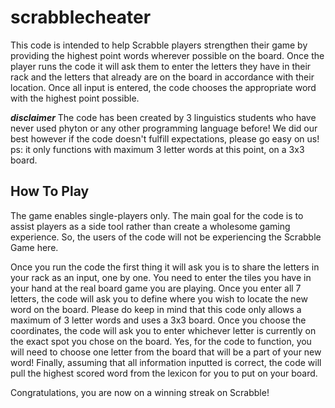 # scrabblecheater
This code is intended to help Scrabble players strengthen their game by providing the highest point words wherever possible on the board. Once the player runs the code it will ask them to enter the letters they have in their rack and the letters that already are on the board in accordance with their location. Once all input is entered, the code chooses the appropriate word with the highest point possible.

***disclaimer*** 
The code has been created by 3 linguistics students who have never used phyton or any other programming language before! We did our best however if the code doesn't fulfill expectations, please go easy on us! 
ps: it only functions with maximum 3 letter words at this point, on a 3x3 board.

## How To Play
The game enables single-players only. The main goal for the code is to assist players as a side tool rather than create a wholesome gaming experience. So, the users of the code will not be experiencing the Scrabble Game here. 

Once you run the code the first thing it will ask you is to share the letters in your rack as an input, one by one. You need to enter the tiles you have in your hand at the real board game you are playing. Once you enter all 7 letters, the code will ask you to define where you wish to locate the new word on the board. Please do keep in mind that this code only allows a maximum of 3 letter words and uses a 3x3 board. Once you choose the coordinates, the code will ask you to enter whichever letter is currently on the exact spot you chose on the board. Yes, for the code to function, you will need to choose one letter from the board that will be a part of your new word! Finally, assuming that all information inputted is correct, the code will pull the highest scored word from the lexicon for you to put on your board.

Congratulations, you are now on a winning streak on Scrabble!
